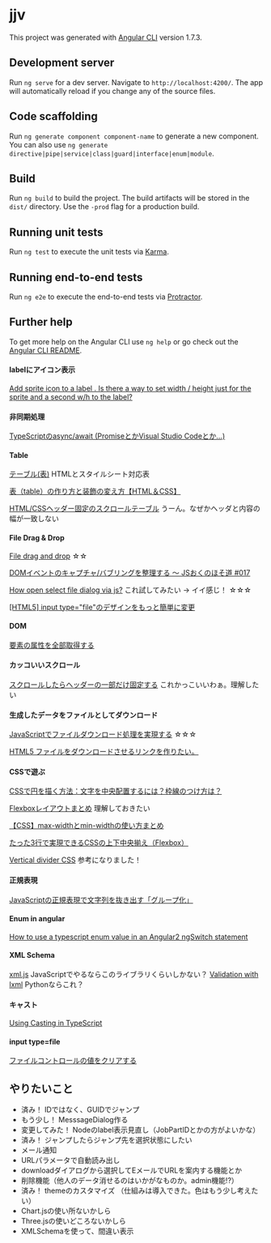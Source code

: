 # jjv

This project was generated with [Angular CLI](https://github.com/angular/angular-cli) version 1.7.3.

## Development server

Run `ng serve` for a dev server. Navigate to `http://localhost:4200/`. The app will automatically reload if you change any of the source files.

## Code scaffolding

Run `ng generate component component-name` to generate a new component. You can also use `ng generate directive|pipe|service|class|guard|interface|enum|module`.

## Build

Run `ng build` to build the project. The build artifacts will be stored in the `dist/` directory. Use the `-prod` flag for a production build.

## Running unit tests

Run `ng test` to execute the unit tests via [Karma](https://karma-runner.github.io).

## Running end-to-end tests

Run `ng e2e` to execute the end-to-end tests via [Protractor](http://www.protractortest.org/).

## Further help

To get more help on the Angular CLI use `ng help` or go check out the [Angular CLI README](https://github.com/angular/angular-cli/blob/master/README.md).




#### labelにアイコン表示
[Add sprite icon to a label . Is there a way to set width / height just for the sprite and a second w/h to the label?](https://stackoverflow.com/questions/9497060/add-sprite-icon-to-a-label-is-there-a-way-to-set-width-height-just-for-the-s)

#### 非同期処理
[TypeScriptのasync/await (PromiseとかVisual Studio Codeとか…)](https://qiita.com/takao_mofumofu/items/f7063445c2020d6c8af0)

#### Table
[テーブル(表)](http://www5f.biglobe.ne.jp/~keiko/html/ref/ref_table.htm)  HTMLとスタイルシート対応表

[表（table）の作り方と装飾の変え方【HTML＆CSS】](https://saruwakakun.com/html-css/basic/table)

[HTML/CSSヘッダー固定のスクロールテーブル](http://kagan.hatenablog.com/entry/2014/08/08/071726) うーん。なぜかヘッダと内容の幅が一致しない

#### File Drag & Drop
[File drag and drop](https://developer.mozilla.org/en-US/docs/Web/API/HTML_Drag_and_Drop_API/File_drag_and_drop) ☆☆

[DOMイベントのキャプチャ/バブリングを整理する 〜 JSおくのほそ道 #017](https://qiita.com/hosomichi/items/49500fea5fdf43f59c58)

[How open select file dialog via js?](https://stackoverflow.com/questions/16215771/how-open-select-file-dialog-via-js) これ試してみたい → イイ感じ！ ☆☆☆

[[HTML5] input type="file"のデザインをもっと簡単に変更](https://qiita.com/yasumodev/items/c9f8e8f588ded6b179c9)


#### DOM
[要素の属性を全部取得する](http://hokaccha.hatenablog.com/entry/20130819/1376895914)

#### カッコいいスクロール
[スクロールしたらヘッダーの一部だけ固定する](http://chibinowa.net/note/js/fixedheader.html) これかっこいいわぁ。理解したい

#### 生成したデータをファイルとしてダウンロード
[JavaScriptでファイルダウンロード処理を実現する](https://qiita.com/wadahiro/items/eb50ac6bbe2e18cf8813) ☆☆☆

[HTML5 ファイルをダウンロードさせるリンクを作りたい。](http://chaika.hatenablog.com/entry/2016/03/25/073203)

#### CSSで遊ぶ
[CSSで円を描く方法：文字を中央配置するには？枠線のつけ方は？](https://saruwakakun.com/html-css/basic/circle)

[Flexboxレイアウトまとめ](https://qiita.com/takanorip/items/a51989312160530d89a1) 理解しておきたい

[【CSS】max-widthとmin-widthの使い方まとめ](https://saruwakakun.com/html-css/basic/max-min-width)

[たった3行で実現できるCSSの上下中央揃え（Flexbox）](https://qiita.com/tonkotsuboy_com/items/a5aaa4a69fecfaf546a3)

[Vertical divider CSS](https://stackoverflow.com/questions/4675371/vertical-divider-css)  参考になりました！

#### 正規表現
[JavaScriptの正規表現で文字列を抜き出す「グループ化」](http://www.koikikukan.com/archives/2013/04/02-003300.php)


#### Enum in angular
[How to use a typescript enum value in an Angular2 ngSwitch statement](https://stackoverflow.com/questions/35835984/how-to-use-a-typescript-enum-value-in-an-angular2-ngswitch-statement)

#### XML Schema
[xml.js](https://github.com/kripken/xml.js) JavaScriptでやるならこのライブラリくらいしかない？
[Validation with lxml](http://lxml.de/validation.html) Pythonならこれ？

#### キャスト
[Using Casting in TypeScript](http://blogs.microsoft.co.il/gilf/2013/01/18/using-casting-in-typescript/)

#### input type=file
[ファイルコントロールの値をクリアする](https://javascript.programmer-reference.com/js-file-clear/)



## やりたいこと
* 済み！ IDではなく、GUIDでジャンプ
* もう少し！ MesssageDialog作る
* 変更してみた！ Nodeのlabel表示見直し（JobPartIDとかの方がよいかな）
* 済み！ ジャンプしたらジャンプ先を選択状態にしたい
* メール通知
* URLパラメータで自動読み出し
* downloadダイアログから選択してEメールでURLを案内する機能とか
* 削除機能（他人のデータ消せるのはいかがなものか。admin機能!?）
* 済み！ themeのカスタマイズ （仕組みは導入できた。色はもう少し考えたい）
* Chart.jsの使い所ないかしら
* Three.jsの使いどころないかしら
* XMLSchemaを使って、間違い表示
